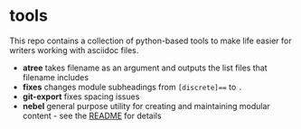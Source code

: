 # tools
This repo contains a collection of python-based tools to make life easier for writers working with asciidoc files.

* **atree**	takes filename as an argument and outputs the list files that filename includes
* **fixes**	changes module subheadings from `[discrete]==` to `.`
* **git-export** fixes spacing issues
* **nebel** general purpose utility for creating and maintaining modular content - see the [README](./nebel/README.adoc) for details
